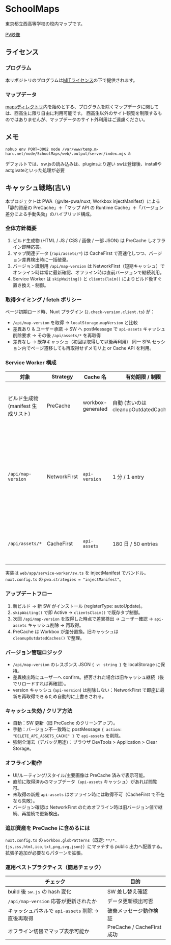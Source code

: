 # SchoolMaps

東京都立西高等学校の校内マップです。

[PV映像](https://youtu.be/o8RLhzpfBVg)

## ライセンス

### プログラム

本リポジトリのプログラムは[MITライセンス](./LICENSE)の下で提供されます。

### マップデータ

[mapsディレクトリ](./maps)内を始めとする、プログラムを除くマップデータに関しては、西高生に限り自由に利用可能です。
西高生以外のサイト観覧を制限するものではありませんが、マップデータのサイト外利用はご遠慮ください。

## メモ

```shell
nohup env PORT=3002 node /var/www/temp.m-haru.net/node/SchoolMaps/web/.output/server/index.mjs &
```

デフォルトでは、sw.jsの読み込みは、pluginsより遅い
swは登録後、installやactgivateといった処理が必要

## キャッシュ戦略(古い)

本プロジェクトは PWA（@vite-pwa/nuxt, Workbox injectManifest）による「静的資産の PreCache」＋「マップ API の Runtime Cache」＋「バージョン差分による手動失効」のハイブリッド構成。

### 全体方針概要

1. ビルド生成物 (HTML / JS / CSS / 画像 / 一部 JSON) は PreCache しオフライン即時応答。
2. マップ関連データ (`/api/assets/*`) は CacheFirst で高速化しつつ、バージョン差異検出時に一括破棄。
3. バージョン識別用 `/api/map-version` は NetworkFirst（短期キャッシュ）でオンライン時は常に最新確認、オフライン時は直前バージョンで継続利用。
4. Service Worker は `skipWaiting()` と `clientsClaim()` によりビルド後すぐ置き換え・制御。

### 取得タイミング / fetch ポリシー

ページ初期ロード時、Nuxt プラグイン (`2.check-version.client.ts`) が：

- `/api/map-version` を取得 → `localStorage.mapVersion` と比較
- 差異あり & ユーザー承諾 → SW へ postMessage で `api-assets` キャッシュ削除要求 → その後 `/api/assets/*` を再取得
- 差異なし → 既存キャッシュ（初回は取得して以後再利用）
同一 SPA セッション内でページ遷移しても再取得せずメモリ上 or Cache API を利用。

### Service Worker 構成

| 対象 | Strategy | Cache 名 | 有効期限 / 制限 | 目的 |
|------|----------|----------|-----------------|------|
| ビルド生成物 (manifest 生成リスト) | PreCache | workbox-generated | 自動 (古いのは cleanupOutdatedCaches) | オフライン対応 / 即時表示 |
| `/api/map-version` | NetworkFirst | `api-version` | 1 分 / 1 entry | 最新バージョン検出・オフライン時フォールバック |
| `/api/assets/*` | CacheFirst | `api-assets` | 180 日 / 50 entries | 高速表示・帯域節約 |

実装は `web/app/service-worker/sw.ts` を injectManifest でバンドル。`nuxt.config.ts` の `pwa.strategies = "injectManifest"`。

### アップデートフロー

1. 新ビルド → 新 SW がインストール (registerType: autoUpdate)。
2. `skipWaiting()` で即 Active → `clientsClaim()` で既存タブ制御。
3. 次回 `/api/map-version` を取得した時点で差異検出 → ユーザー確認 → `api-assets` キャッシュ削除 → 再取得。
4. PreCache は Workbox が差分置換。旧キャッシュは `cleanupOutdatedCaches()` で整理。

### バージョン管理ロジック

- `/api/map-version` のレスポンス JSON `{ v: string }` を localStorage に保持。
- 差異検出時にユーザーへ confirm。拒否された場合は旧キャッシュ継続（後でリロードすれば再確認）。
- version キャッシュ (`api-version`) は削除しない：NetworkFirst で即座に最新を再取得できるため自動的に上書きされる。

### キャッシュ失効 / クリア方法

- 自動：SW 更新（旧 PreCache のクリーンアップ）。
- 手動：バージョン不一致時に postMessage `{ action: "DELETE_API_ASSETS_CACHE" }` で `api-assets` を削除。
- 強制全消去（デバッグ用途）：ブラウザ DevTools > Application > Clear Storage。

### オフライン動作

- UI/ルーティング/スタイル/主要画像は PreCache 済みで表示可能。
- 直前に取得済みのマップデータ（`api-assets` キャッシュ）があれば閲覧可。
- 未取得の新規 `api-assets` はオフライン時には取得不可（CacheFirst で不在なら失敗）。
- バージョン確認は NetworkFirst のためオフライン時は旧バージョン値で継続、再接続で更新検出。

### 追加資産を PreCache に含めるには

`nuxt.config.ts` の `workbox.globPatterns`（既定: `**/*.{js,css,html,ico,txt,png,svg,json}`）にマッチする public 出力へ配置する。拡張子追加が必要ならパターンを拡張。

### 運用ベストプラクティス（簡易チェック）

| チェック | 目的 |
|----------|------|
| build 後 `sw.js` の hash 変化 | SW 差し替え確認 |
| `/api/map-version` 応答が更新されたか | データ更新検出可否 |
| キャッシュパネルで `api-assets` 削除 → 直後再取得 | 破棄メッセージ動作検証 |
| オフライン切替でマップ表示可能か | PreCache / CacheFirst 成功 |

